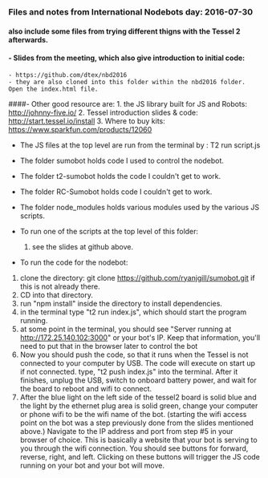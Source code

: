 ### Files and notes from International Nodebots day: 2016-07-30
#### also include some files from trying different thigns with the Tessel 2 afterwards.

#### - Slides from the meeting, which also give introduction to initial code: 
    - https://github.com/dtex/nbd2016
    - they are also cloned into this folder within the nbd2016 folder. Open the index.html file. 

####- Other good resource are: 
    1. the JS library built for JS and Robots: http://johnny-five.io/ 
    2. Tessel introduction slides & code: http://start.tessel.io/install
    3. Where to buy kits: https://www.sparkfun.com/products/12060

- The JS files at the top level are run from the terminal by :  T2 run script.js
- The folder sumobot holds code I used to control the nodebot. 
- The folder t2-sumobot holds the code I couldn't get to work.
- The folder RC-Sumobot holds code I couldn't get to work. 
- The folder node_modules holds various modules used by the various JS scripts. 

- To run one of the scripts at the top level of this folder:
    1. see the slides at github above. 
- To run the code for the nodebot: 
1. clone the directory: git clone https://github.com/ryanjgill/sumobot.git if this is not already there. 
2. CD into that directory. 
3. run "npm install" inside the directory to install dependencies. 
4. in the terminal type "t2 run index.js", which should start the program running. 
5. at some point in the terminal, you should see "Server running at http://172.25.140.102:3000" or your bot's IP. Keep that information, you'll need to put that in the browser later to control the bot
6. Now you should push the code, so that it runs when the Tessel is not connected to your computer by USB. The code will execute on start up if not connected. type, "t2 push index.js" into the terminal. After it finishes, unplug the USB, switch to onboard battery power, and wait for the board to reboot and wifi to connect. 
7. After the blue light on the left side of the tessel2 board is solid blue and the light by the ethernet plug area is solid green, change your computer or phone wifi to be the wifi name of the bot. (starting the wifi access point on the bot was a step previously done from the slides mentioned above.) Navigate to the IP address and port from step #5 in your browser of choice. This is basically a website that your bot is serving to you through the wifi connection. You should see buttons for forward, reverse, right, and left. Clicking on these buttons will trigger the JS code running on your bot and your bot will move. 


